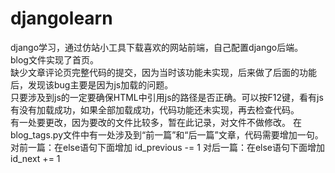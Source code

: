 # djangolearn
django学习，通过仿站小工具下载喜欢的网站前端，自己配置django后端。  
blog文件实现了首页。  
缺少文章评论页完整代码的提交，因为当时该功能未实现，后来做了后面的功能后，发现该bug主要是因为js加载的问题。  
只要涉及到js的一定要确保HTML中引用js的路径是否正确。可以按F12键，看有js有没有加载成功，如果全部加载成功，代码功能还未实现，再去检查代码。  
有一处要更改，因为要改的文件比较多，暂在此记录，对文件不做修改。
在blog_tags.py文件中有一处涉及到“前一篇”和“后一篇”文章，代码需要增加一句。  
对前一篇：在else语句下面增加 id_previous -= 1
对后一篇：在else语句下面增加 id_next += 1
